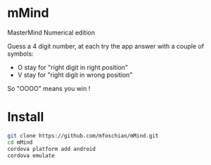 mMind
=====

MasterMind Numerical edition

Guess a 4 digit number, at each try the app answer with a couple of symbols:
* O stay for "right digit in right position"
* V stay for "right digit in wrong position"

So "OOOO" means you win !


Install
=======

```bash
git clone https://github.com/mfoschian/mMind.git
cd mMind
cordova platform add android
cordova emulate
```

